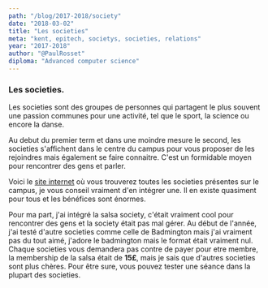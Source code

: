```yaml
---
path: "/blog/2017-2018/society"
date: "2018-03-02"
title: "Les societies"
meta: "kent, epitech, societys, societies, relations"
year: "2017-2018"
author: "@PaulRosset"
diploma: "Advanced computer science"
---
```


### Les societies.

Les societies sont des groupes de personnes qui partagent le plus souvent une passion communes pour une activité, tel que le sport, la science ou encore la danse.

Au debut du premier term et dans une moindre mesure le second, les societies s'affichent dans le centre du campus pour vous proposer de les rejoindres mais également se faire connaitre.
C'est un formidable moyen pour rencontrer des gens et parler.

Voici le [site internet](https://kentunion.co.uk/activities/societies/) où vous trouverez toutes les societies présentes sur le campus, je vous conseil vraiment d'en intégrer une. Il en existe quasiment pour tous et les bénéfices sont énormes.

Pour ma part, j'ai intégré la salsa society, c'était vraiment cool pour rencontrer des gens et la society était pas mal gérer. Au début de l'année, j'ai testé d'autre societies comme celle de Badmington mais j'ai vraiment pas du tout aimé, j'adore le badmington mais le format était vraiment nul. Chaque societies vous demandera pas contre de payer pour etre membre, la membership de la salsa était de **15£**, mais je sais que d'autres societies sont plus chères. Pour être sure, vous pouvez tester une séance dans la plupart des societies.
